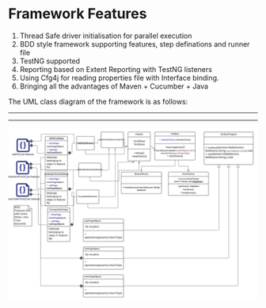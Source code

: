 # Framework Features

1. Thread Safe driver initialisation for parallel execution
2. BDD style framework supporting features, step definations and runner file
3. TestNG supported
4. Reporting based on Extent Reporting with TestNG listeners
5. Using Cfg4j for reading properties file with Interface binding.
6. Bringing all the advantages of Maven + Cucumber + Java 

The UML class diagram of the framework is as follows:


*****************************************************************************
*****************************************************************************

![](resources/BDD_Diagram.png)
